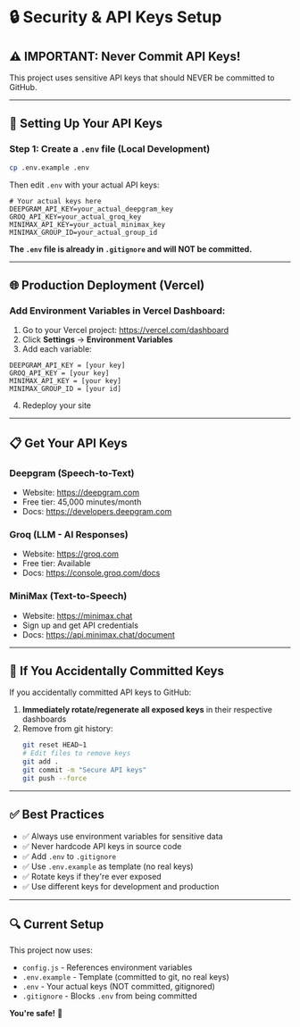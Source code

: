 # 🔒 Security & API Keys Setup

## ⚠️ IMPORTANT: Never Commit API Keys!

This project uses sensitive API keys that should NEVER be committed to GitHub.

---

## 🔑 Setting Up Your API Keys

### Step 1: Create a `.env` file (Local Development)

```bash
cp .env.example .env
```

Then edit `.env` with your actual API keys:

```env
# Your actual keys here
DEEPGRAM_API_KEY=your_actual_deepgram_key
GROQ_API_KEY=your_actual_groq_key  
MINIMAX_API_KEY=your_actual_minimax_key
MINIMAX_GROUP_ID=your_actual_group_id
```

**The `.env` file is already in `.gitignore` and will NOT be committed.**

---

## 🌐 Production Deployment (Vercel)

### Add Environment Variables in Vercel Dashboard:

1. Go to your Vercel project: https://vercel.com/dashboard
2. Click **Settings** → **Environment Variables**
3. Add each variable:

```
DEEPGRAM_API_KEY = [your key]
GROQ_API_KEY = [your key]
MINIMAX_API_KEY = [your key]
MINIMAX_GROUP_ID = [your id]
```

4. Redeploy your site

---

## 📋 Get Your API Keys

### Deepgram (Speech-to-Text)
- Website: https://deepgram.com
- Free tier: 45,000 minutes/month
- Docs: https://developers.deepgram.com

### Groq (LLM - AI Responses)
- Website: https://groq.com
- Free tier: Available
- Docs: https://console.groq.com/docs

### MiniMax (Text-to-Speech)
- Website: https://minimax.chat
- Sign up and get API credentials
- Docs: https://api.minimax.chat/document

---

## 🚨 If You Accidentally Committed Keys

If you accidentally committed API keys to GitHub:

1. **Immediately rotate/regenerate all exposed keys** in their respective dashboards
2. Remove from git history:
   ```bash
   git reset HEAD~1
   # Edit files to remove keys
   git add .
   git commit -m "Secure API keys"
   git push --force
   ```

---

## ✅ Best Practices

- ✅ Always use environment variables for sensitive data
- ✅ Never hardcode API keys in source code
- ✅ Add `.env` to `.gitignore`
- ✅ Use `.env.example` as template (no real keys)
- ✅ Rotate keys if they're ever exposed
- ✅ Use different keys for development and production

---

## 🔍 Current Setup

This project now uses:
- `config.js` - References environment variables
- `.env.example` - Template (committed to git, no real keys)
- `.env` - Your actual keys (NOT committed, gitignored)
- `.gitignore` - Blocks `.env` from being committed

**You're safe!** 🎉

